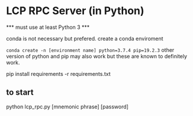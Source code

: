 # LCP RPC Server (in Python)
*** must use at least Python 3 ***

conda is not necessary but prefered. 
create a conda enviroment

` conda create -n [environment name] python=3.7.4 pip=19.2.3 `
 other version of python and pip may also work but these are known to definitely work.

pip install requirements -r requirements.txt

## to start

python lcp_rpc.py [mnemonic phrase] [password]

